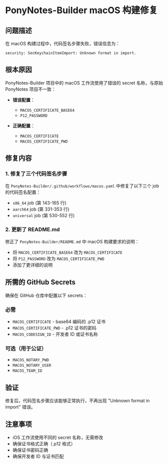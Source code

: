 # PonyNotes-Builder macOS 构建修复

## 问题描述

在 macOS 构建过程中，代码签名步骤失败，错误信息为：
```
security: SecKeychainItemImport: Unknown format in import.
```

## 根本原因

PonyNotes-Builder 项目中的 macOS 工作流使用了错误的 secret 名称，与原始 PonyNotes 项目不一致：

- **错误配置**：
  - `MACOS_CERTIFICATE_BASE64` 
  - `P12_PASSWORD`

- **正确配置**：
  - `MACOS_CERTIFICATE`
  - `MACOS_CERTIFICATE_PWD`

## 修复内容

### 1. 修复了三个代码签名步骤

在 `PonyNotes-Builder/.github/workflows/macos.yaml` 中修复了以下三个 job 的代码签名配置：

- `x86_64` job (第 143-165 行)
- `aarch64` job (第 331-353 行)  
- `universal` job (第 530-552 行)

### 2. 更新了 README.md

修正了 `PonyNotes-Builder/README.md` 中 macOS 构建要求的说明：

- 将 `MACOS_CERTIFICATE_BASE64` 改为 `MACOS_CERTIFICATE`
- 将 `P12_PASSWORD` 改为 `MACOS_CERTIFICATE_PWD`
- 添加了更详细的说明

## 所需的 GitHub Secrets

确保在 GitHub 仓库中配置以下 secrets：

### 必需
- `MACOS_CERTIFICATE` - base64 编码的 .p12 证书
- `MACOS_CERTIFICATE_PWD` - .p12 证书的密码
- `MACOS_CODESIGN_ID` - 开发者 ID 或证书名称

### 可选（用于公证）
- `MACOS_NOTARY_PWD`
- `MACOS_NOTARY_USER` 
- `MACOS_TEAM_ID`

## 验证

修复后，代码签名步骤应该能够正常执行，不再出现 "Unknown format in import" 错误。

## 注意事项

- iOS 工作流使用不同的 secret 名称，无需修改
- 确保证书格式正确（.p12 格式）
- 确保证书密码正确
- 确保开发者 ID 与证书匹配 